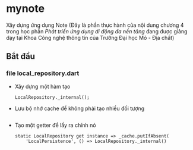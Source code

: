 # mynote
Xây dựng ứng dụng Note
(Đây là phần thực hành của nội dung chương 4 trong học phần *Phát triển ứng dụng di động đa nền tảng* đang được giảng dạy tại Khoa Công nghệ thông tin của Trường Đại học Mỏ - Địa chất)

## Bắt đầu

### file local_repository.dart
* Xây dựng một hàm tạo
  ```
  LocalRepository._internal();
  ```
* Lưu bộ nhớ cache để không phải tạo nhiều đối tượng
  ``` static final _cache = <String, LocalRepository>{};
  ```
* Tạo một getter để lấy ra chính nó
  ```
  static LocalRepository get instance => _cache.putIfAbsent(
      'LocalPersistence', () => LocalRepository._internal()
    ```



